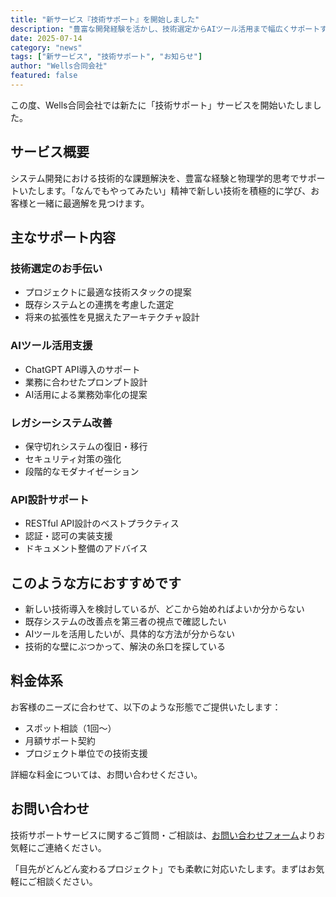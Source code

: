 ```yaml
---
title: "新サービス『技術サポート』を開始しました"
description: "豊富な開発経験を活かし、技術選定からAIツール活用まで幅広くサポートする新サービスを開始いたしました。"
date: 2025-07-14
category: "news"
tags: ["新サービス", "技術サポート", "お知らせ"]
author: "Wells合同会社"
featured: false
---
```


この度、Wells合同会社では新たに「技術サポート」サービスを開始いたしました。

<!-- [TODO] サービス開始の背景や経緯を追加すると良いでしょう
例：
- なぜこのサービスを始めようと思ったのか
- お客様からどんな要望があったのか
- 草間さん自身の経験から感じた必要性など
-->

## サービス概要

システム開発における技術的な課題解決を、豊富な経験と物理学的思考でサポートいたします。「なんでもやってみたい」精神で新しい技術を積極的に学び、お客様と一緒に最適解を見つけます。

<!-- [TODO] 具体的な強みや差別化ポイントを追加
例：
- 物理学的思考がどう活きるのか具体例
- 「なんでもやってみたい」精神のエピソード
- これまでの実績や経験年数
- 特に得意な分野や技術
-->

## 主なサポート内容

### 技術選定のお手伝い
- プロジェクトに最適な技術スタックの提案
- 既存システムとの連携を考慮した選定
- 将来の拡張性を見据えたアーキテクチャ設計

<!-- [TODO] 具体例を追加すると説得力が増します
例：
- 実際に提案した技術スタックの例（React + Node.js + PostgreSQLなど）
- 技術選定で重視するポイント（パフォーマンス、学習コスト、コミュニティの活発さなど）
- 失敗談や成功談
-->

### AIツール活用支援
- ChatGPT API導入のサポート
- 業務に合わせたプロンプト設計
- AI活用による業務効率化の提案

### レガシーシステム改善
- 保守切れシステムの復旧・移行
- セキュリティ対策の強化
- 段階的なモダナイゼーション

### API設計サポート
- RESTful API設計のベストプラクティス
- 認証・認可の実装支援
- ドキュメント整備のアドバイス

## このような方におすすめです

- 新しい技術導入を検討しているが、どこから始めればよいか分からない
- 既存システムの改善点を第三者の視点で確認したい
- AIツールを活用したいが、具体的な方法が分からない
- 技術的な壁にぶつかって、解決の糸口を探している

<!-- [TODO] より具体的なペルソナや事例を追加
例：
- 小規模な会社でエンジニアが1人しかいない場合
- レガシーシステムに苦労している企業
- 実際にあった相談事例（匿名化して）
- 業界別の課題（医療、教育、小売など）
-->

## 料金体系

お客様のニーズに合わせて、以下のような形態でご提供いたします：
- スポット相談（1回〜）
- 月額サポート契約
- プロジェクト単位での技術支援

詳細な料金については、お問い合わせください。

## お問い合わせ

技術サポートサービスに関するご質問・ご相談は、[お問い合わせフォーム](/#contact)よりお気軽にご連絡ください。

「目先がどんどん変わるプロジェクト」でも柔軟に対応いたします。まずはお気軽にご相談ください。

<!-- [TODO] 締めの部分を強化
例：
- 無料相談の実施について
- 初回特典やお試しプランの案内
- 相談から実際のサポート開始までの流れ
- 草間さんの想いや理念を一言
-->
